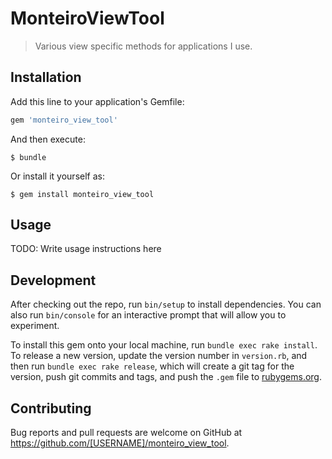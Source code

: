 # MonteiroViewTool

> Various view specific methods for applications I use.

## Installation

Add this line to your application's Gemfile:

```ruby
gem 'monteiro_view_tool'
```

And then execute:

    $ bundle

Or install it yourself as:

    $ gem install monteiro_view_tool

## Usage

TODO: Write usage instructions here

## Development

After checking out the repo, run `bin/setup` to install dependencies. You can also run `bin/console` for an interactive prompt that will allow you to experiment.

To install this gem onto your local machine, run `bundle exec rake install`. To release a new version, update the version number in `version.rb`, and then run `bundle exec rake release`, which will create a git tag for the version, push git commits and tags, and push the `.gem` file to [rubygems.org](https://rubygems.org).

## Contributing

Bug reports and pull requests are welcome on GitHub at https://github.com/[USERNAME]/monteiro_view_tool.
